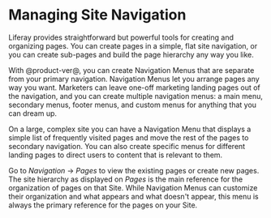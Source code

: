 # Managing Site Navigation [](id=managing-site-navigation)

Liferay provides straightforward but powerful tools for creating and organizing 
pages. You can create pages in a simple, flat site navigation, or you can 
create sub-pages and build the page hierarchy any way you like.

With @product-ver@, you can create Navigation Menus that are separate from your 
primary navigation. Navigation Menus let you arrange pages any way you want. 
Marketers can leave one-off marketing landing pages out of the navigation, and 
you can create  multiple navigation menus: a main menu, secondary menus, footer 
menus, and custom menus for anything that you can dream up.

On a large, complex site you can have a Navigation Menu that displays a simple
list of frequently visited pages and move the rest of the pages to secondary
navigation. You can also create specific menus for different landing pages to
direct users to content that is relevant to them.

Go to *Navigation* &rarr; *Pages* to view the existing pages or
create new pages. The site hierarchy as displayed on *Pages* is the main 
reference for the organization of pages on that Site. While Navigation Menus 
can customize their organization and what appears and what doesn't appear, this 
menu is always the primary reference for the pages on your Site.
